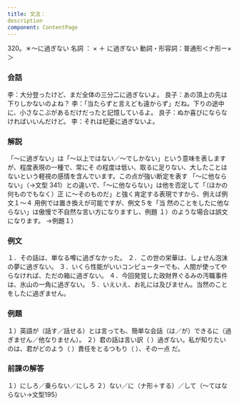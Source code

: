 ```yaml
---
title: 文法：
description
component: ContentPage
---
```



320。＊～に過ぎない
名詞 ： × ＋ に過ぎない
動詞・形容詞：普通形＜ナ形ー×＞
### 会話
李：大分登ったけど、まだ全体の三分二に過ぎないよ。 良子：あの頂上の先は下りしかないのよね？
李：「当たらずと言えども遠からず」だね。下りの途中に、小さなこぶがあるだけだったと記憶しているよ。 良子：ぬか喜びにならなければいいんだけど。
李：それは杞憂に過ぎないよ。
### 解説
「～に過ぎない」は「～以上ではない／～でしかない」という意味を表しますが、程度表現の一種で、常にそ の程度は低い、取るに足りない、大したことはないという軽視の感情を含んでいます。この点が強い断定を表す 「～に他ならない」（→文型 341）との違いで、「～に他ならない」は他を否定して「（ほかの何ものでもなく）正
に～そのものだ」と強く肯定する表現ですから、例えば例文１～４ 用例では置き換えが可能ですが、例文５を「当 然のことをしたに他ならない」は傲慢で不自然な言い方になりますし、例題 １）のような場合は誤文になります。
→例題１）
### 例文
１．その話は、単なる噂に過ぎなかった。
２．この世の栄華は、しょせん泡沫の夢に過ぎない。
３．いくら性能がいいコンピューターでも、人間が使ってやらなければ、ただの箱に過ぎない。
４．今回発覚した政財界ぐるみの汚職事件は、氷山の一角に過ぎない。
５．いえいえ、お礼には及びません。当然のことをしたに過ぎません。
### 例題
１）英語が（話す／話せる）とは言っても、簡単な会話（は／が）できるに（過ぎません／他なりません）。
２）君の話は言い訳（ ）過ぎない。私が知りたいのは、君がどのよう（ ）責任をとるつもり（ ）、その一点
だ。
### 前課の解答
１）にしろ／乗らない／にしろ
２）ない／に（ナ形＋する）／して（～てはならない→文型195）
